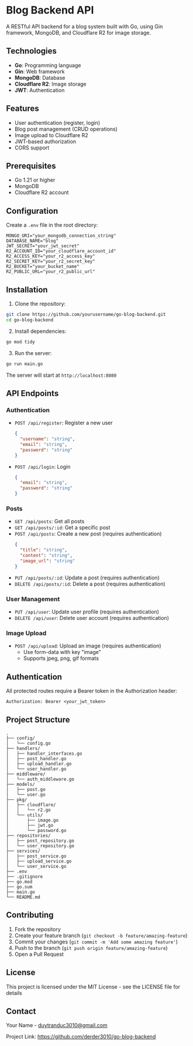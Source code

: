 # Blog Backend API

A RESTful API backend for a blog system built with Go, using Gin framework, MongoDB, and Cloudflare R2 for image storage.

## Technologies

- **Go**: Programming language
- **Gin**: Web framework
- **MongoDB**: Database
- **Cloudflare R2**: Image storage
- **JWT**: Authentication

## Features

- User authentication (register, login)
- Blog post management (CRUD operations)
- Image upload to Cloudflare R2
- JWT-based authorization
- CORS support

## Prerequisites

- Go 1.21 or higher
- MongoDB
- Cloudflare R2 account

## Configuration

Create a `.env` file in the root directory:

```env
MONGO_URI="your_mongodb_connection_string"
DATABASE_NAME="blog"
JWT_SECRET="your_jwt_secret"
R2_ACCOUNT_ID="your_cloudflare_account_id"
R2_ACCESS_KEY="your_r2_access_key"
R2_SECRET_KEY="your_r2_secret_key"
R2_BUCKET="your_bucket_name"
R2_PUBLIC_URL="your_r2_public_url"
```

## Installation

1. Clone the repository:
```bash
git clone https://github.com/yourusername/go-blog-backend.git
cd go-blog-backend
```

2. Install dependencies:
```bash
go mod tidy
```

3. Run the server:
```bash
go run main.go
```

The server will start at `http://localhost:8080`

## API Endpoints

### Authentication
- `POST /api/register`: Register a new user
  ```json
  {
    "username": "string",
    "email": "string",
    "password": "string"
  }
  ```
- `POST /api/login`: Login
  ```json
  {
    "email": "string",
    "password": "string"
  }
  ```

### Posts
- `GET /api/posts`: Get all posts
- `GET /api/posts/:id`: Get a specific post
- `POST /api/posts`: Create a new post (requires authentication)
  ```json
  {
    "title": "string",
    "content": "string",
    "image_url": "string"
  }
  ```
- `PUT /api/posts/:id`: Update a post (requires authentication)
- `DELETE /api/posts/:id`: Delete a post (requires authentication)

### User Management
- `PUT /api/user`: Update user profile (requires authentication)
- `DELETE /api/user`: Delete user account (requires authentication)

### Image Upload
- `POST /api/upload`: Upload an image (requires authentication)
  - Use form-data with key "image"
  - Supports jpeg, png, gif formats

## Authentication

All protected routes require a Bearer token in the Authorization header:
```
Authorization: Bearer <your_jwt_token>
```

## Project Structure

```
.
├── config/
│   └── config.go
├── handlers/
│   ├── handler_interfaces.go
│   ├── post_handler.go
│   ├── upload_handler.go
│   └── user_handler.go
├── middleware/
│   └── auth_middleware.go
├── models/
│   ├── post.go
│   └── user.go
├── pkg/
│   ├── cloudflare/
│   │   └── r2.go
│   └── utils/
│       ├── image.go
│       ├── jwt.go
│       └── password.go
├── repositories/
│   ├── post_repository.go
│   └── user_repository.go
├── services/
│   ├── post_service.go
│   ├── upload_service.go
│   └── user_service.go
├── .env
├── .gitignore
├── go.mod
├── go.sum
├── main.go
└── README.md
```

## Contributing

1. Fork the repository
2. Create your feature branch (`git checkout -b feature/amazing-feature`)
3. Commit your changes (`git commit -m 'Add some amazing feature'`)
4. Push to the branch (`git push origin feature/amazing-feature`)
5. Open a Pull Request

## License

This project is licensed under the MIT License - see the LICENSE file for details

## Contact

Your Name - duytranduc3010@gmail.com

Project Link: https://github.com/derder3010/go-blog-backend
